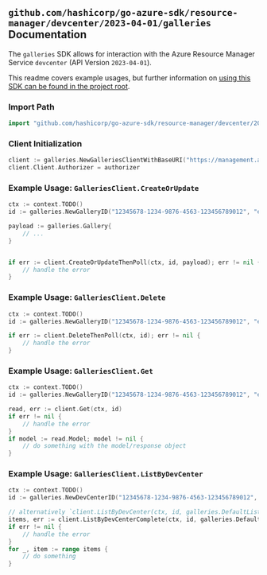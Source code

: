 
## `github.com/hashicorp/go-azure-sdk/resource-manager/devcenter/2023-04-01/galleries` Documentation

The `galleries` SDK allows for interaction with the Azure Resource Manager Service `devcenter` (API Version `2023-04-01`).

This readme covers example usages, but further information on [using this SDK can be found in the project root](https://github.com/hashicorp/go-azure-sdk/tree/main/docs).

### Import Path

```go
import "github.com/hashicorp/go-azure-sdk/resource-manager/devcenter/2023-04-01/galleries"
```


### Client Initialization

```go
client := galleries.NewGalleriesClientWithBaseURI("https://management.azure.com")
client.Client.Authorizer = authorizer
```


### Example Usage: `GalleriesClient.CreateOrUpdate`

```go
ctx := context.TODO()
id := galleries.NewGalleryID("12345678-1234-9876-4563-123456789012", "example-resource-group", "devCenterValue", "galleryValue")

payload := galleries.Gallery{
	// ...
}


if err := client.CreateOrUpdateThenPoll(ctx, id, payload); err != nil {
	// handle the error
}
```


### Example Usage: `GalleriesClient.Delete`

```go
ctx := context.TODO()
id := galleries.NewGalleryID("12345678-1234-9876-4563-123456789012", "example-resource-group", "devCenterValue", "galleryValue")

if err := client.DeleteThenPoll(ctx, id); err != nil {
	// handle the error
}
```


### Example Usage: `GalleriesClient.Get`

```go
ctx := context.TODO()
id := galleries.NewGalleryID("12345678-1234-9876-4563-123456789012", "example-resource-group", "devCenterValue", "galleryValue")

read, err := client.Get(ctx, id)
if err != nil {
	// handle the error
}
if model := read.Model; model != nil {
	// do something with the model/response object
}
```


### Example Usage: `GalleriesClient.ListByDevCenter`

```go
ctx := context.TODO()
id := galleries.NewDevCenterID("12345678-1234-9876-4563-123456789012", "example-resource-group", "devCenterValue")

// alternatively `client.ListByDevCenter(ctx, id, galleries.DefaultListByDevCenterOperationOptions())` can be used to do batched pagination
items, err := client.ListByDevCenterComplete(ctx, id, galleries.DefaultListByDevCenterOperationOptions())
if err != nil {
	// handle the error
}
for _, item := range items {
	// do something
}
```
